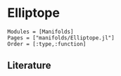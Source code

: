 # Elliptope

```@autodocs
Modules = [Manifolds]
Pages = ["manifolds/Elliptope.jl"]
Order = [:type,:function]
```

## Literature
